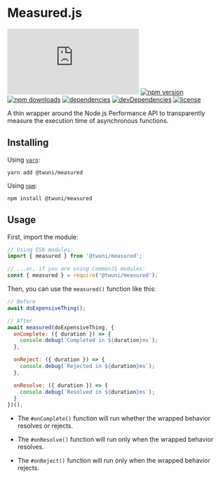 # Measured.js

[![CircleCI][1]][2]
[![npm version][3]][4]
[![npm downloads][5]][4]
[![dependencies][6]][7]
[![devDependencies][8]][7]
[![license][9]][10]

A thin wrapper around the Node.js Performance API to transparently
measure the execution time of asynchronous functions.

## Installing

Using [`yarn`][11]:

```
yarn add @twuni/measured
```

Using [`npm`][12]:

```
npm install @twuni/measured
```

## Usage

First, import the module:

```javascript
// Using ES6 modules:
import { measured } from '@twuni/measured';

// ...or, if you are using CommonJS modules:
const { measured } = require('@twuni/measured');
```

Then, you can use the `measured()` function like this:

```javascript
// Before
await doExpensiveThing();

// After
await measured(doExpensiveThing, {
  onComplete: ({ duration }) => {
    console.debug(`Completed in ${duration}ms`);
  },

  onReject: ({ duration }) => {
    console.debug(`Rejected in ${duration}ms`);
  },

  onResolve: ({ duration }) => {
    console.debug(`Resolved in ${duration}ms`);
  }
})();
```

 * The `#onComplete()` function will run whether the wrapped behavior resolves or rejects.

 * The `#onResolve()` function will run only when the wrapped behavior resolves.

 * The `#onReject()` function will run only when the wrapped behavior rejects.

[1]: https://img.shields.io/circleci/build/github/twuni/measured.js
[2]: https://circleci.com/gh/twuni/measured.js
[3]: https://img.shields.io/npm/v/@twuni/measured.svg
[4]: https://www.npmjs.com/package/@twuni/measured
[5]: https://img.shields.io/npm/dt/@twuni/measured.svg
[6]: https://img.shields.io/david/twuni/measured.js.svg
[7]: https://github.com/twuni/measured.js/blob/master/package.json
[8]: https://img.shields.io/david/dev/twuni/measured.js.svg
[9]: https://img.shields.io/github/license/twuni/measured.js.svg
[10]: https://github.com/twuni/measured.js/blob/master/LICENSE.md
[11]: https://yarnpkg.com/
[12]: https://npmjs.com/package/npm
